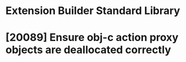# Extension Builder Standard Library

# [20089] Ensure obj-c action proxy objects are deallocated correctly
